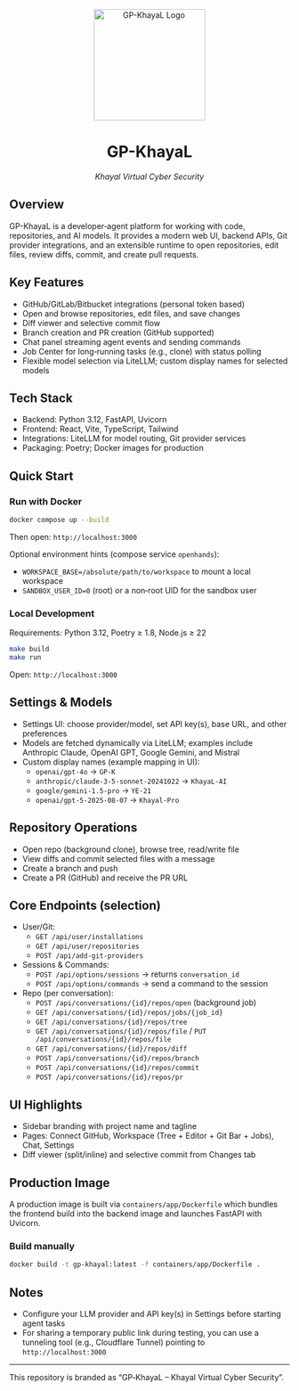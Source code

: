 <div align="center">

<img src="https://i.ibb.co/7xN0Q0w6/RDn-Sl-NCCfl-I.jpg" alt="GP-KhayaL Logo" width="200" />

<h1>GP-KhayaL</h1>
<p><em>Khayal Virtual Cyber Security</em></p>

</div>

## Overview
GP-KhayaL is a developer‑agent platform for working with code, repositories, and AI models. It provides a modern web UI, backend APIs, Git provider integrations, and an extensible runtime to open repositories, edit files, review diffs, commit, and create pull requests.

## Key Features
- GitHub/GitLab/Bitbucket integrations (personal token based)
- Open and browse repositories, edit files, and save changes
- Diff viewer and selective commit flow
- Branch creation and PR creation (GitHub supported)
- Chat panel streaming agent events and sending commands
- Job Center for long‑running tasks (e.g., clone) with status polling
- Flexible model selection via LiteLLM; custom display names for selected models

## Tech Stack
- Backend: Python 3.12, FastAPI, Uvicorn
- Frontend: React, Vite, TypeScript, Tailwind
- Integrations: LiteLLM for model routing, Git provider services
- Packaging: Poetry; Docker images for production

## Quick Start
### Run with Docker
```bash
docker compose up --build
```
Then open: `http://localhost:3000`

Optional environment hints (compose service `openhands`):
- `WORKSPACE_BASE=/absolute/path/to/workspace` to mount a local workspace
- `SANDBOX_USER_ID=0` (root) or a non‑root UID for the sandbox user

### Local Development
Requirements: Python 3.12, Poetry ≥ 1.8, Node.js ≥ 22
```bash
make build
make run
```
Open: `http://localhost:3000`

## Settings & Models
- Settings UI: choose provider/model, set API key(s), base URL, and other preferences
- Models are fetched dynamically via LiteLLM; examples include Anthropic Claude, OpenAI GPT, Google Gemini, and Mistral
- Custom display names (example mapping in UI):
  - `openai/gpt-4o` → `GP-K`
  - `anthropic/claude-3-5-sonnet-20241022` → `KhayaL-AI`
  - `google/gemini-1.5-pro` → `YE-21`
  - `openai/gpt-5-2025-08-07` → `Khayal-Pro`

## Repository Operations
- Open repo (background clone), browse tree, read/write file
- View diffs and commit selected files with a message
- Create a branch and push
- Create a PR (GitHub) and receive the PR URL

## Core Endpoints (selection)
- User/Git:
  - `GET /api/user/installations`
  - `GET /api/user/repositories`
  - `POST /api/add-git-providers`
- Sessions & Commands:
  - `POST /api/options/sessions` → returns `conversation_id`
  - `POST /api/options/commands` → send a command to the session
- Repo (per conversation):
  - `POST /api/conversations/{id}/repos/open` (background job)
  - `GET /api/conversations/{id}/repos/jobs/{job_id}`
  - `GET /api/conversations/{id}/repos/tree`
  - `GET /api/conversations/{id}/repos/file` / `PUT /api/conversations/{id}/repos/file`
  - `GET /api/conversations/{id}/repos/diff`
  - `POST /api/conversations/{id}/repos/branch`
  - `POST /api/conversations/{id}/repos/commit`
  - `POST /api/conversations/{id}/repos/pr`

## UI Highlights
- Sidebar branding with project name and tagline
- Pages: Connect GitHub, Workspace (Tree + Editor + Git Bar + Jobs), Chat, Settings
- Diff viewer (split/inline) and selective commit from Changes tab

## Production Image
A production image is built via `containers/app/Dockerfile` which bundles the frontend build into the backend image and launches FastAPI with Uvicorn.

### Build manually
```bash
docker build -t gp-khayal:latest -f containers/app/Dockerfile .
```

## Notes
- Configure your LLM provider and API key(s) in Settings before starting agent tasks
- For sharing a temporary public link during testing, you can use a tunneling tool (e.g., Cloudflare Tunnel) pointing to `http://localhost:3000`

---

This repository is branded as “GP‑KhayaL – Khayal Virtual Cyber Security”.
